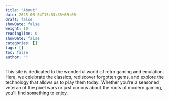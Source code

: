 ```yaml
---
title: "About"
date: 2025-06-04T15:53:35+08:00
draft: false
showDate: false
weight: 10
readingTime: 0
showDate: false
categories: []
tags: []
toc: false
author: ""
---
```



This site is dedicated to the wonderful world of retro gaming and emulation. Here, we celebrate the classics, rediscover forgotten gems, and explore the technology that allows us to play them today. Whether you're a seasoned veteran of the pixel wars or just curious about the roots of modern gaming, you'll find something to enjoy.

